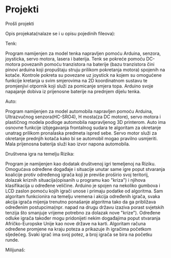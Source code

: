 # Projekti
Prošli projekti

Opis projekata(nalaze se i u opisu pojedinih fileova):

Tenk:

Program namijenjen za model tenka napravljen pomoću Arduina, senzora, joysticka, servo motora,
lasera i baterija. Tenk se pokreće pomoću DC-motora povezanih pomoću tranzistora na baterije
(bazu tranzistora čini pinovi arduina koji propuštaju struju prilikom pokretanja motora) spojenih na kotače.
Kontrole pokreta su povezane uz joystick na kojem su omogućene funkcije kretanja u svim smjerovima na 2D koordinatnom
sustavu te promjenjivi otpornik koji služi za pomicanje smjera topa. Arduino svoje napajanje dobiva iz prijenosne baterije
na prednjem dijelu tenka.

Auto:

Program namijenjen za model automobila napravljen pomoću Arduina, Ultrazvučnog senzora(HC-SRO4), H mosta(za DC motore),
servo motora i plastičnog modela podloge automobila napravljenog 3D printerom. Auto ima osnovne funkcije izbjegavanja 
frontalnog sudara te algoritam za okretanje unatrag prilikom pronalaska predmeta ispred sebe. Servo motor služi za okretanje
prednjih kotača kako bi se automobil mogao pravilno usmjeriti. Mala prijenosna baterija služi kao izvor napona automobila.

Društvena igra na temelju Rizika:

Program je namijenjen kao dodatak društvenoj igri temeljenoj na Riziku. Omogućava određene događaje i situacije unutar same igre poput 
stvaranja koalicije protiv određenog igrača koji je previše proširio svoj teritorij, dolazak kriznih situacija(opisanih u programu kao "kriza") 
i njihova klasifikacija u određene veličine. Arduino je spojen na nekoliko gumbova i LCD zaslon pomoću kojih igrači unose i primaju podatke od 
algoritma. Sam algoritam funkcionira na temelju vremena i akcija određenih igrača, svaka akcija igrača mijenja trenutno ponašanje algoritma tako da 
ga približava određenim postupcima(npr. napad na drugu državu izaziva porast svjetskih tenzija što smanjuje vrijeme potrebno za dolazak nove "krize").
Određene odluke igrača također mogu pridonijeti nekim događajima poput stvaranja Afričko-Europske Unije kao nove države na karti. Algoritam računa 
određene promjene na kraju poteza a prikazuje ih igračima početkom sljedećeg. Svaki igrač ima svoj potez, a broj igrača se bira na početku runde.

Milijunaš:



